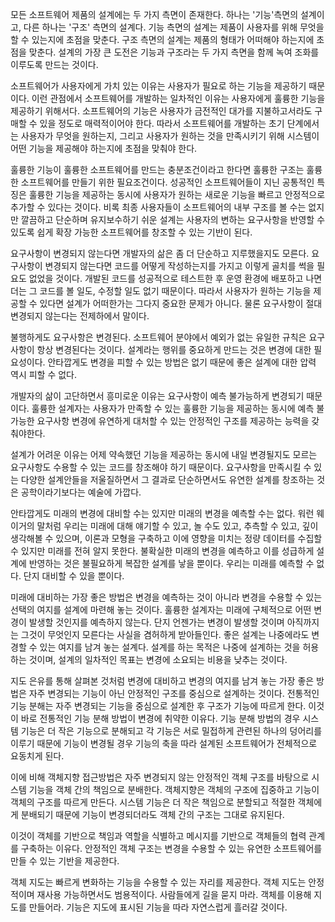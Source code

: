 모든 소프트웨어 제품의 설계에는 두 가지 측면이 존재한다. 하나는 '기능'측면의 설계이고, 다른 하나는 '구조' 측면의 설계다. 기능 측면의 설계는 제품이 사용자를 위해 무엇을 할 수 있는지에 초점을 맞춘다. 구조 측면의 설계는 제품의 형태가 어떠해야 하는지에 초점을 맞춘다. 설계의 가장 큰 도전은 기능과 구조라는 두 가지 측면을 함께 녹여 조화를 이루도록 만드는 것이다.

소프트웨어가 사용자에게 가치 있는 이유는 사용자가 필요로 하는 기능을 제공하기 때문이다. 이런 관점에서 소프트웨어를 개발하는 일차적인 이유는 사용자에게 훌륭한 기능을 제공하기 위해서다. 소프트웨어의 기능은 사용자가 금전적인 대가를 지불하고서라도 구매할 수 있을 정도로 매력적이어야 한다. 따라서 소프트웨어를 개발하는 초기 단계에서는 사용자가 무엇을 원하는지, 그리고 사용자가 원하는 것을 만족시키기 위해 시스템이 어떤 기능을 제공해야 하는지에 초점을 맞춰야 한다.

훌륭한 기능이 훌륭한 소프트웨어를 만드는 충분조건이라고 한다면 훌륭한 구조는 훌륭한 소프트웨어를 만들기 위한 필요조건이다. 성공적인 소프트웨어들이 지닌 공통적인 특징은 훌륭한 기능을 제공하는 동시에 사용자가 원하는 새로운 기능을 빠르고 안정적으로 추가할 수 있다는 것이다. 비록 최종 사용자들이 소프트웨어의 내부 구조를 볼 수는 없지만 깔끔하고 단순하며 유지보수하기 쉬운 설계는 사용자의 변하는 요구사항을 반영할 수 있도록 쉽게 확장 가능한 소프트웨어를 창조할 수 있는 기반이 된다.

요구사항이 변경되지 않는다면 개발자의 삶은 좀 더 단순하고 지루했을지도 모른다. 요구사항이 변경되지 않는다면 코드를 어떻게 작성하는지를 가지고 이렇게 골치를 썩을 필요도 없었을 것이다. 개발된 코드를 성공적으로 테스트한 후 운영 환경에 배포하고 나면 더는 그 코드를 볼 일도, 수정할 일도 없기 때문이다. 따라서 사용자가 원하는 기능을 제공할 수 있다면 설계가 어떠한가는 그다지 중요한 문제가 아니다. 물론 요구사항이 절대 변경되지 않는다는 전제하에서 말이다.

불행하게도 요구사항은 변경된다. 소프트웨어 분야에서 예외가 없는 유일한 규칙은 요구사항이 항상 변경된다는 것이다. 설계라는 행위를 중요하게 만드는 것은 변경에 대한 필요성이다. 안타깝게도 변경을 피할 수 있는 방법은 없기 때문에 좋은 설계에 대한 압력 역시 피할 수 없다.

개발자의 삶이 고단하면서 흥미로운 이유는 요구사항이 예측 불가능하게 변경되기 때문이다. 훌륭한 설계자는 사용자가 만족할 수 있는 훌륭한 기능을 제공하는 동시에 예측 불가능한 요구사항 변경에 유연하게 대처할 수 있는 안정적인 구조를 제공하는 능력을 갖춰야한다.

설계가 어려운 이유는 어제 약속했던 기능을 제공하는 동시에 내일 변경될지도 모르는 요구사항도 수용할 수 있는 코드를 창조해야 하기 때문이다. 요구사항을 만족시킬 수 있는 다양한 설계안들을 저울질하면서 그 결과로 단순하면서도 유연한 설계를 창조하는 것은 공학이라기보다는 예술에 가깝다. 

안타깝게도 미래의 변경에 대비할 수는 있지만 미래의 변경을 예측할 수는 없다. 워런 웨이거의 말처럼 우리는 미래에 대해 얘기할 수 있고, 놀 수도 있고, 추측할 수 있고, 깊이 생각해볼 수 있으며, 이론과 모형을 구축하고 이에 영향을 미치는 정량 데이터를 수집할 수 있지만 미래를 전혀 알지 못한다. 불확실한 미래의 변경을 예측하고 이를 성급하게 설계에 반영하는 것은 불필요하게 복잡한 설계를 낳을 뿐이다. 우리는 미래를 예측할 수 없다. 단지 대비할 수 있을 뿐이다.

미래에 대비하는 가장 좋은 방법은 변경을 예측하는 것이 아니라 변경을 수용할 수 있는 선택의 여지를 설계에 마련해 놓는 것이다. 훌륭한 설계자는 미래에 구체적으로 어떤 변경이 발생할 것인지를 예측하지 않는다. 단지 언젠가는 변경이 발생할 것이며 아직까지는 그것이 무엇인지 모른다는 사실을 겸허하게 받아들인다. 좋은 설계는 나중에라도 변경할 수 있는 여지를 남겨 놓는 설계다. 설계를 하는 목적은 나중에 설계하는 것을 허용하는 것이며, 설계의 일차적인 목표는 변경에 소요되는 비용을 낮추는 것이다.

지도 은유를 통해 살펴본 것처럼 변경에 대비하고 변경의 여지를 남겨 놓는 가장 좋은 방법은 자주 변경되는 기능이 아닌 안정적인 구조를 중심으로 설계하는 것이다. 전통적인 기능 분해는 자주 변경되는 기능을 중심으로 설계한 후 구조가 기능에 따르게 한다. 이것이 바로 전통적인 기능 분해 방법이 변경에 취약한 이유다. 기능 분해 방법의 경우 시스템 기능은 더 작은 기능으로 분해되고 각 기능은 서로 밀접하게 관련된 하나의 덩어리를 이루기 때문에 기능이 변경될 경우 기능의 축을 따라 설계된 소프트웨어가 전체적으로 요동치게 된다.

이에 비해 객체지향 접근방법은 자주 변경되지 않는 안정적인 객체 구조를 바탕으로 시스템 기능을 객체 간의 책임으로 분배한다. 객체지향은 객체의 구조에 집중하고 기능이 객체의 구조를 따르게 만든다. 시스템 기능은 더 작은 책임으로 분할되고 적절한 객체에게 분배되기 때문에 기능이 변경되더라도 객체 간의 구조는 그대로 유지된다.

이것이 객체를 기반으로 책임과 역할을 식별하고 메시지를 기반으로 객체들의 협력 관계를 구축하는 이유다. 안정적인 객체 구조는 변경을 수용할 수 있는 유연한 소프트웨어를 만들 수 있는 기반을 제공한다.

객체 지도는 빠르게 변화하는 기능을 수용할 수 있는 자리를 제공한다. 객체 지도는 안정적이며 재사용 가능하면서도 범용적이다. 사람들에게 길을 묻지 마라. 객체를 이용해 지도를 만들어라. 기능은 지도에 표시된 기능을 따라 자연스럽게 흘러갈 것이다.